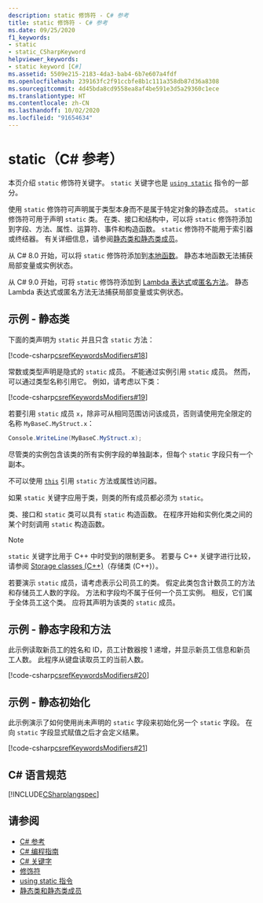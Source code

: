 ```yaml
---
description: static 修饰符 - C# 参考
title: static 修饰符 - C# 参考
ms.date: 09/25/2020
f1_keywords:
- static
- static_CSharpKeyword
helpviewer_keywords:
- static keyword [C#]
ms.assetid: 5509e215-2183-4da3-bab4-6b7e607a4fdf
ms.openlocfilehash: 239163fc2f91ccbfe8b1c111a358db87d36a8308
ms.sourcegitcommit: 4d45bda8cd9558ea8af4be591e3d5a29360c1ece
ms.translationtype: HT
ms.contentlocale: zh-CN
ms.lasthandoff: 10/02/2020
ms.locfileid: "91654634"
---
```

# <a name="static-c-reference"></a>static（C# 参考）

本页介绍 `static` 修饰符关键字。 `static` 关键字也是 [`using static`](using-static.md) 指令的一部分。

使用 `static` 修饰符可声明属于类型本身而不是属于特定对象的静态成员。 `static` 修饰符可用于声明 `static` 类。 在类、接口和结构中，可以将 `static` 修饰符添加到字段、方法、属性、运算符、事件和构造函数。 `static` 修饰符不能用于索引器或终结器。 有关详细信息，请参阅[静态类和静态类成员](../../programming-guide/classes-and-structs/static-classes-and-static-class-members.md)。

从 C# 8.0 开始，可以将 `static` 修饰符添加到[本地函数](../../programming-guide/classes-and-structs/local-functions.md)。 静态本地函数无法捕获局部变量或实例状态。

从 C# 9.0 开始，可将 `static` 修饰符添加到 [Lambda 表达式](../operators/lambda-expressions.md)或[匿名方法](../operators/delegate-operator.md)。 静态Lambda 表达式或匿名方法无法捕获局部变量或实例状态。

## <a name="example---static-class"></a>示例 - 静态类

下面的类声明为 `static` 并且只含 `static` 方法：

[!code-csharp[csrefKeywordsModifiers#18](~/samples/snippets/csharp/VS_Snippets_VBCSharp/csrefKeywordsModifiers/CS/csrefKeywordsModifiers.cs#18)]

常数或类型声明是隐式的 `static` 成员。 不能通过实例引用 `static` 成员。 然而，可以通过类型名称引用它。 例如，请考虑以下类：

[!code-csharp[csrefKeywordsModifiers#19](~/samples/snippets/csharp/VS_Snippets_VBCSharp/csrefKeywordsModifiers/CS/csrefKeywordsModifiers.cs#19)]

若要引用 `static` 成员 `x`，除非可从相同范围访问该成员，否则请使用完全限定的名称 `MyBaseC.MyStruct.x`：

```csharp
Console.WriteLine(MyBaseC.MyStruct.x);
```

尽管类的实例包含该类的所有实例字段的单独副本，但每个 `static` 字段只有一个副本。

不可以使用 [`this`](this.md) 引用 `static` 方法或属性访问器。

如果 `static` 关键字应用于类，则类的所有成员都必须为 `static`。

类、接口和 `static` 类可以具有 `static` 构造函数。 在程序开始和实例化类之间的某个时刻调用 `static` 构造函数。

> [!NOTE]
> `static` 关键字比用于 C++ 中时受到的限制更多。 若要与 C++ 关键字进行比较，请参阅 [Storage classes (C++)](/cpp/cpp/storage-classes-cpp#static)（存储类 (C++)）。

若要演示 `static` 成员，请考虑表示公司员工的类。 假定此类包含计数员工的方法和存储员工人数的字段。 方法和字段均不属于任何一个员工实例。 相反，它们属于全体员工这个类。 应将其声明为该类的 `static` 成员。

## <a name="example---static-field-and-method"></a>示例 - 静态字段和方法

此示例读取新员工的姓名和 ID，员工计数器按 1 递增，并显示新员工信息和新员工人数。 此程序从键盘读取员工的当前人数。

[!code-csharp[csrefKeywordsModifiers#20](~/samples/snippets/csharp/VS_Snippets_VBCSharp/csrefKeywordsModifiers/CS/csrefKeywordsModifiers.cs#20)]  

## <a name="example---static-initialization"></a>示例 - 静态初始化

此示例演示了如何使用尚未声明的 `static` 字段来初始化另一个 `static` 字段。 在向 `static` 字段显式赋值之后才会定义结果。

[!code-csharp[csrefKeywordsModifiers#21](~/samples/snippets/csharp/VS_Snippets_VBCSharp/csrefKeywordsModifiers/CS/csrefKeywordsModifiers.cs#21)]  

## <a name="c-language-specification"></a>C# 语言规范

[!INCLUDE[CSharplangspec](~/includes/csharplangspec-md.md)]

## <a name="see-also"></a>请参阅

- [C# 参考](../index.md)
- [C# 编程指南](../../programming-guide/index.md)
- [C# 关键字](index.md)
- [修饰符](index.md)
- [using static 指令](using-static.md)
- [静态类和静态类成员](../../programming-guide/classes-and-structs/static-classes-and-static-class-members.md)
